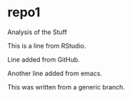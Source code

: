 # repo1

Analysis of the Stuff 

This is a line from RStudio.

Line added from GitHub.

Another line added from emacs.

This was written from a generic branch.